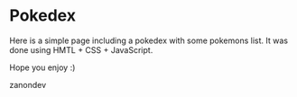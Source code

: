 # Pokedex

Here is a simple page including a pokedex with some pokemons list. It was done using HMTL + CSS + JavaScript.

Hope you enjoy :)

zanondev
